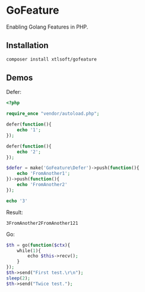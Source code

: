 # GoFeature
Enabling Golang Features in PHP.

## Installation
```bash
composer install xtlsoft/gofeature
```

## Demos
Defer:
```php
<?php

require_once "vendor/autoload.php";

defer(function(){
    echo '1';
});

defer(function(){
    echo '2';
});

$defer = make('GoFeature\Defer')->push(function(){
    echo 'FromAnother1';
})->push(function(){
    echo 'FromAnother2'
});

echo '3'

```
Result:
```text
3FromAnother2FromAnother121
```

Go:
```php
$th = go(function($ctx){
    while(1){
        echo $this->recv();
    }
});
$th->send("First test.\r\n");
sleep(2);
$th->send("Twice test.");
